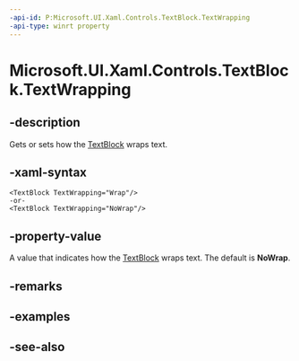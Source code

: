 ```yaml
---
-api-id: P:Microsoft.UI.Xaml.Controls.TextBlock.TextWrapping
-api-type: winrt property
---
```


<!-- Property syntax
public Windows.UI.Xaml.TextWrapping TextWrapping { get;  set; }
-->

# Microsoft.UI.Xaml.Controls.TextBlock.TextWrapping

## -description
Gets or sets how the [TextBlock](textblock.md) wraps text.

## -xaml-syntax
```xaml
<TextBlock TextWrapping="Wrap"/>
-or-
<TextBlock TextWrapping="NoWrap"/>
```


## -property-value
A value that indicates how the [TextBlock](textblock.md) wraps text. The default is **NoWrap**.

## -remarks

## -examples

## -see-also
